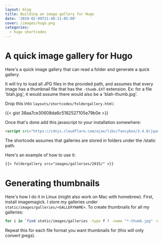 ```yaml
---
layout: blog
title: Building an image gallery for Hugo
date: '2019-02-09T21:40:11-05:00'
cover: /images/hugo.png
categories:
  - hugo shortcodes
---
```

# A quick image gallery for Hugo

<!--more-->
Here's a quick image gallery that can read a folder and generate a quick gallery.

It will try to load all JPG files in the provided path, and assumes that every image has a thumbnail file that has the `-thumb.EXT` extension. Ex: for a file 'blah.jpg', it would assume there would also be a 'blah-thumb.jpg'.

Drop this into `layouts/shortcodes/foldergallery.html`:

{{< gist 38aa7ce30608da6c5182527105e79b0e >}}

Once that's done add this javascript to your installation somewhere: 

```html
<script src="https://cdnjs.cloudflare.com/ajax/libs/fancybox/3.4.0/jquery.fancybox.min.js"></script>
```

The shortcode assumes that galleries are stored in folders under the /static path.

Here's an example of how to use it:

```md
{{< foldergallery src="images/galleries/2015/" >}}
```

# Generating thumbnails

Here's how I do it in Linux (might also work on Mac with homebrew). First, install imagemagick. I store my galleries under `static/images/galleries/<GALLERYNAME>`. To create thumbnails for all my galleries:

```bash
for i in `find static/images/galleries -type f ! -name "*-thumb.jpg" -name "*.jpg"`; do echo $i; if [ -f ${i%.*}-thumb.jpg ]; then continue; fi; convert $i -thumbnail 100x100 ${i%.*}-thumb.jpg; done
```

Repeat this for each file format you want thumbnails for (this will only convert jpegs).
